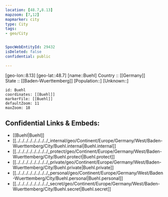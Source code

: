 ```yaml
---
location: [48.7,8.13] 
mapzoom: [7,12] 
mapmarker: city 
type: City
tags:
- geo/City


SpocWebEntityId: 29432
isDeleted: false
confidential: public

---
```

[geo-lon::8.13] 
[geo-lat::48.7] 
[name::Buehl] 
Country :: [[Germany]]  
State :: [[Baden-Wuerttemberg]] 
[Population::] 
[Unknown::] 


```leaflet
id: Buehl
coordinates: [[Buehl]] 
markerFile: [[Buehl]] 
defaultZoom: 11 
maxZoom: 18
```


## Confidential Links & Embeds: 
- [[Buehl|Buehl]]  
- [[../../../../../../../../_internal/geo/Continent/Europe/Germany/West/Baden-Wuerttemberg/City/Buehl.internal|Buehl.internal]] 
- [[../../../../../../../../_protect/geo/Continent/Europe/Germany/West/Baden-Wuerttemberg/City/Buehl.protect|Buehl.protect]] 
- [[../../../../../../../../_private/geo/Continent/Europe/Germany/West/Baden-Wuerttemberg/City/Buehl.private|Buehl.private]] 
- [[../../../../../../../../_personal/geo/Continent/Europe/Germany/West/Baden-Wuerttemberg/City/Buehl.personal|Buehl.personal]] 
- [[../../../../../../../../_secret/geo/Continent/Europe/Germany/West/Baden-Wuerttemberg/City/Buehl.secret|Buehl.secret]] 

